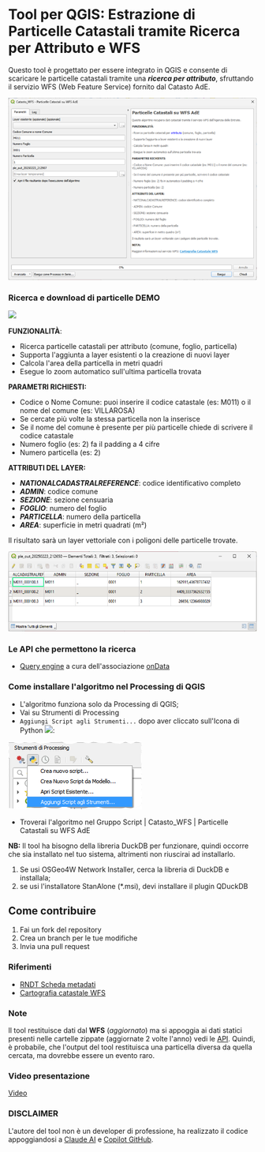 # Tool per QGIS: Estrazione di Particelle Catastali tramite Ricerca per Attributo e WFS

Questo tool è progettato per essere integrato in QGIS e consente di scaricare le particelle catastali tramite una _**ricerca per attributo**_, sfruttando il servizio WFS (Web Feature Service) fornito dal Catasto AdE.

![](./imgs/gui.png)

### Ricerca e download di particelle DEMO

![](./imgs/demo.gif)

**FUNZIONALITÀ**:
- Ricerca particelle catastali per attributo (comune, foglio, particella)
- Supporta l'aggiunta a layer esistenti o la creazione di nuovi layer
- Calcola l'area della particella in metri quadri
- Esegue lo zoom automatico sull'ultima particella trovata

**PARAMETRI RICHIESTI:**
- Codice o Nome Comune: puoi inserire il codice catastale (es: M011) o il nome del comune (es: VILLAROSA)
- Se cercate più volte la stessa particella non la inserisce
- Se il nome del comune è presente per più particelle chiede di scrivere il codice catastale
- Numero foglio (es: 2) fa il padding a 4 cifre
- Numero particella (es: 2)

**ATTRIBUTI DEL LAYER:**
- **_NATIONALCADASTRALREFERENCE_**: codice identificativo completo
- _**ADMIN**_: codice comune
- **_SEZIONE_**: sezione censuaria
- _**FOGLIO**_: numero del foglio
- _**PARTICELLA**_: numero della particella
- _**AREA**_: superficie in metri quadrati (m²)

Il risultato sarà un layer vettoriale con i poligoni delle particelle trovate.

![](./imgs/tabella.png)

### Le API che permettono la ricerca

- [Query engine](./reference/query_engine.md) a cura dell'associazione [onData](https://ondata.substack.com/)

### Come installare l'algoritmo nel Processing di QGIS

- L'algoritmo funziona solo da Processing di QGIS;
- Vai su Strumenti di Processing
- `Aggiungi Script agli Strumenti...` dopo aver cliccato sull'Icona di Python ![](https://docs.qgis.org/3.34/en/_images/mIconPythonFile.png):

![](./imgs/strumenti_processing.png)
- Troverai l'algoritmo nel Gruppo Script | Catasto_WFS | Particelle Catastali su WFS AdE

**NB:** Il tool ha bisogno della libreria DuckDB per funzionare, quindi occorre che sia installato nel tuo sistema, altrimenti non riuscirai ad installarlo.

1. Se usi OSGeo4W Network Installer, cerca la libreria di DuckDB e installala;
2. se usi l'installatore StanAlone (*.msi), devi installare il plugin QDuckDB

## Come contribuire

 1. Fai un fork del repository
 2. Crea un branch per le tue modifiche
 3. Invia una pull request

### Riferimenti

- [RNDT Scheda metadati](https://geodati.gov.it/geoportale/visualizzazione-metadati/scheda-metadati/?uuid=age:S_0000_ITALIA)
- [Cartografia catastale WFS](https://www.agenziaentrate.gov.it/portale/cartografia-catastale-wfs)

### Note

Il tool restituisce dati dal **WFS** (_aggiornato_) ma si appoggia ai dati statici presenti nelle cartelle zippate (aggiornate 2 volte l'anno) vedi le [API](./reference/query_engine.md). Quindi, è probabile, che l'output del tool restituisca una particella diversa da quella cercata, ma dovrebbe essere un evento raro.

### Video presentazione

[Video](https://youtu.be/qd4Tj4LKGgc)

### DISCLAIMER

L'autore del tool non è un developer di professione, ha realizzato il codice appoggiandosi a [Claude AI](https://claude.ai/new) e [Copilot GitHub](https://github.com/features/copilot).
